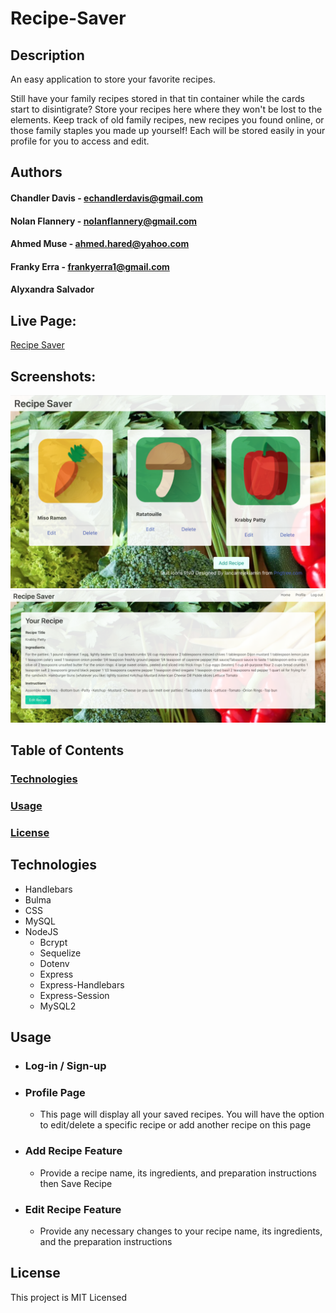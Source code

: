 # Recipe-Saver
  
## Description
An easy application to store your favorite recipes. 

Still have your family recipes stored in that tin container while the cards start to disintigrate? Store your recipes here where they won't be lost to the elements. Keep track of old family recipes, new recipes you found online, or those family staples you made up yourself! Each will be stored easily in your profile for you to access and edit.
  
## Authors
#### Chandler Davis - echandlerdavis@gmail.com
#### Nolan Flannery - nolanflannery@gmail.com
#### Ahmed Muse - ahmed.hared@yahoo.com
#### Franky Erra - frankyerra1@gmail.com
#### Alyxandra Salvador

## Live Page:
 [Recipe Saver](https://group-2-recipe-saver.herokuapp.com/) 

## Screenshots:
![](./public/assets/Profile.png)
![](./public/assets/Recipe.png)

## Table of Contents
### [Technologies](#technologies)
### [Usage](#usage)
### [License](#license)

## Technologies
  - Handlebars
  - Bulma
  - CSS
  - MySQL
  - NodeJS
    - Bcrypt
    - Sequelize
    - Dotenv
    - Express
    - Express-Handlebars
    - Express-Session
    - MySQL2


## Usage
* ### Log-in / Sign-up 
* ### Profile Page
  - This page will display all your saved recipes. You will have the option to edit/delete a specific recipe or add another recipe on this page
* ### Add Recipe Feature
  - Provide a recipe name, its ingredients, and preparation instructions then Save Recipe

* ### Edit Recipe Feature
  - Provide any necessary changes to your recipe name, its ingredients, and the preparation instructions

  
## License
This project is MIT Licensed
  

 